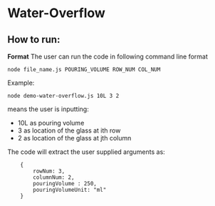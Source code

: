 # Water-Overflow
## How to run:
**Format** 
The user can run the code in following command line format
```
node file_name.js POURING_VOLUME ROW_NUM COL_NUM
```

Example:
```
node demo-water-overflow.js 10L 3 2
```
means the user is inputting:
* 10L as pouring volume 
* 3 as location of the glass at ith row 
* 2 as location of the glass at jth column

The code will extract the user supplied arguments as:
```
    {
        rowNum: 3,
        columnNum: 2,
        pouringVolume : 250,
        pouringVolumeUnit: "ml"
    }
```